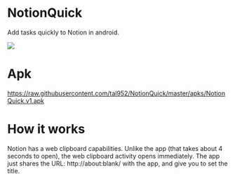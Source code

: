 # NotionQuick
Add tasks quickly to Notion in android.

![](https://media.giphy.com/media/3bbb9R5PkHQk4JAudL/giphy.gif)

# Apk
https://raw.githubusercontent.com/tal952/NotionQuick/master/apks/NotionQuick.v1.apk

# How it works
Notion has a web clipboard capabilities.
Unlike the app (that takes about 4 seconds to open), the web clipboard activity opens immediately.
The app just shares the URL: http://about:blank/ with the app, and give you to set the title.

